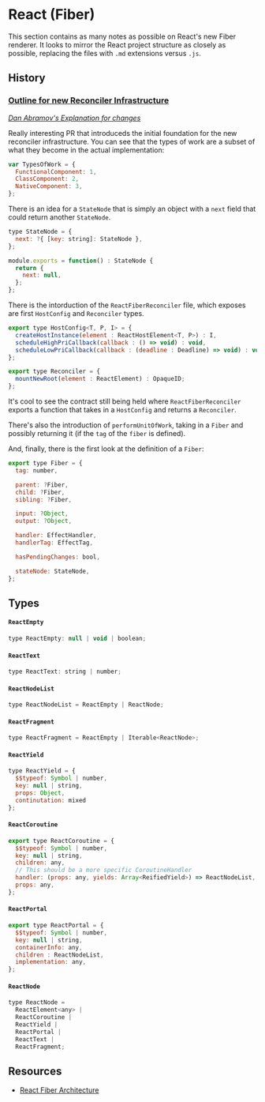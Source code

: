 # React (Fiber)

This section contains as many notes as possible on React's new Fiber renderer. It looks to mirror the React project structure as closely as possible, replacing the files with `.md` extensions versus `.js`.

## History

### [Outline for new Reconciler Infrastructure](https://github.com/facebook/react/pull/6690)

_[Dan Abramov's Explanation for changes](https://github.com/facebook/react/pull/6690#issuecomment-217130167)_

Really interesting PR that introduceds the initial foundation for the new reconciler infrastructure. You can see that the types of work are a subset of what they become in the actual implementation:

```js
var TypesOfWork = {
  FunctionalComponent: 1,
  ClassComponent: 2,
  NativeComponent: 3,
};
```

There is an idea for a `StateNode` that is simply an object with a `next` field that could return another `StateNode`.

```js
type StateNode = {
  next: ?{ [key: string]: StateNode },
};

module.exports = function() : StateNode {
  return {
    next: null,
  };
};
```

There is the intorduction of the `ReactFiberReconciler` file, which exposes are first `HostConfig` and `Reconciler` types.

```js
export type HostConfig<T, P, I> = {
  createHostInstance(element : ReactHostElement<T, P>) : I,
  scheduleHighPriCallback(callback : () => void) : void,
  scheduleLowPriCallback(callback : (deadline : Deadline) => void) : void
};

export type Reconciler = {
  mountNewRoot(element : ReactElement) : OpaqueID;
};
```

It's cool to see the contract still being held where `ReactFiberReconciler` exports a function that takes in a `HostConfig` and returns a `Reconciler`.

There's also the introduction of `performUnitOfWork`, taking in a `Fiber` and possibly returning it (if the `tag` of the `fiber` is defined).

And, finally, there is the first look at the definition of a `Fiber`:

```js
export type Fiber = {
  tag: number,

  parent: ?Fiber,
  child: ?Fiber,
  sibling: ?Fiber,

  input: ?Object,
  output: ?Object,

  handler: EffectHandler,
  handlerTag: EffectTag,

  hasPendingChanges: bool,

  stateNode: StateNode,
};
```

## Types

#### `ReactEmpty`

```js
type ReactEmpty: null | void | boolean;
```

#### `ReactText`

```js
type ReactText: string | number;
```

#### `ReactNodeList`

```js
type ReactNodeList = ReactEmpty | ReactNode;
```

#### `ReactFragment`

```js
type ReactFragment = ReactEmpty | Iterable<ReactNode>;
```

#### `ReactYield`

```js
type ReactYield = {
  $$typeof: Symbol | number,
  key: null | string,
  props: Object,
  continutation: mixed
};
```

#### `ReactCoroutine`

```js
export type ReactCoroutine = {
  $$typeof: Symbol | number,
  key: null | string,
  children: any,
  // This should be a more specific CoroutineHandler
  handler: (props: any, yields: Array<ReifiedYield>) => ReactNodeList,
  props: any,
};
```

#### `ReactPortal`

```js
export type ReactPortal = {
  $$typeof: Symbol | number,
  key: null | string,
  containerInfo: any,
  children : ReactNodeList,
  implementation: any,
};
```

#### `ReactNode`

```js
type ReactNode =
  ReactElement<any> |
  ReactCoroutine |
  ReactYield |
  ReactPortal |
  ReactText |
  ReactFragment;
```

## Resources

- [React Fiber Architecture](https://github.com/acdlite/react-fiber-architecture)
